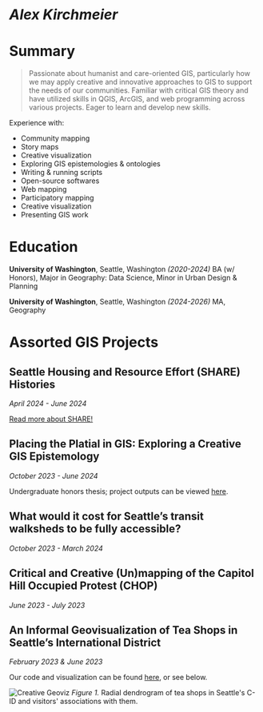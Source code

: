 # *Alex Kirchmeier*

# Summary

>Passionate about humanist and care-oriented GIS, particularly how we may apply creative and innovative approaches to GIS to support the needs of our communities. Familiar with critical GIS theory and have utilized skills in QGIS, ArcGIS, and web programming across various projects. Eager to learn and develop new skills.

Experience with:
- Community mapping
- Story maps
- Creative visualization
- Exploring GIS epistemologies & ontologies
- Writing & running scripts
- Open-source softwares
- Web mapping
- Participatory mapping
- Creative visualization
- Presenting GIS work

# Education

**University of Washington**, Seattle, Washington *(2020-2024)*
BA (w/ Honors), Major in Geography: Data Science, Minor in Urban Design & Planning

**University of Washington**, Seattle, Washington *(2024-2026)*
MA, Geography

# Assorted GIS Projects

## Seattle Housing and Resource Effort (SHARE) Histories
*April 2024 - June 2024*

[Read more about SHARE!](https://sites.google.com/sharewheel.org/index/home)

## Placing the Platial in GIS: Exploring a Creative GIS Epistemology
*October 2023 - June 2024*

Undergraduate honors thesis; project outputs can be viewed [here](https://observablehq.com/d/58ff8a1394d2a848). 

## What would it cost for Seattle’s transit walksheds to be fully accessible?
*October 2023 - March 2024*

## Critical and Creative (Un)mapping of the Capitol Hill Occupied Protest (CHOP)
*June 2023 - July 2023*

## An Informal Geovisualization of Tea Shops in Seattle’s International District
*February 2023 & June 2023*

Our code and visualization can be found [here](https://observablehq.com/d/22acbdc8c902b5ee), or see below.

![Creative Geoviz](https://static.observableusercontent.com/files/09fa424cc84e1adb7e3b9aea034b872bf57ad2a4b36f3475eb8a9d92a19711eead4c6e0989c6f416ab5d68c88b04ef915f14501d18108fcfe565037d25a81ded)
*Figure 1.* Radial dendrogram of tea shops in Seattle's C-ID and visitors' associations with them.